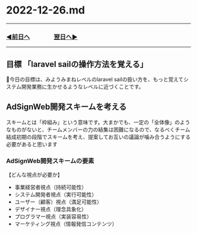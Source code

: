 # 2022-12-26.md

---

### [◀️前日へ](https://github.com/yuasys/chatty-journal/blob/main/2022/12/2022-12-25.md)&emsp;&emsp;&emsp;&emsp;[翌日へ▶️](https://github.com/yuasys/chatty-journal/blob/main/2022/12/2022-12-27.md)

---

## 目標 「laravel sailの操作方法を覚える」

🐯今日の目標は、みようみまねレベルのlaravel sailの扱い方を、もっと覚えてシステム開発業務に生かせるようなレベルに近づくことです。

## AdSignWeb開発スキームを考える

スキームとは「枠組み」という意味です。大まかでも、一定の「全体像」のようなものがないと、チームメンバーの力の結集は困難になるので、なるべくチーム結成初期の段階でスキームを考え、提案してお互いの議論が噛み合うようにする必要があると思います

### AdSignWeb開発スキームの要素

【どんな視点が必要か】

- 事業経営者視点（持続可能性）
- システム開発者視点（実行可能性）
- ユーザー（顧客）視点（満足可能性）
- デザイナー視点（理念具象化）
- プログラマー視点（実装容易性）
- マーケティング視点（情報発信コンテンツ）
